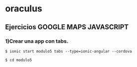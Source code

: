 # oraculus

## Ejercicios GOOGLE MAPS JAVASCRIPT

### 1)Crear una app con tabs.
```
$ ionic start modulo5 tabs --type=ionic-angular --cordova

$ cd modulo5
```